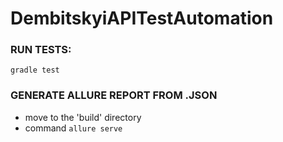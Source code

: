 # DembitskyiAPITestAutomation
### RUN TESTS:
`gradle test`
### GENERATE ALLURE REPORT FROM .JSON
- move to the 'build' directory
- command `allure serve`
